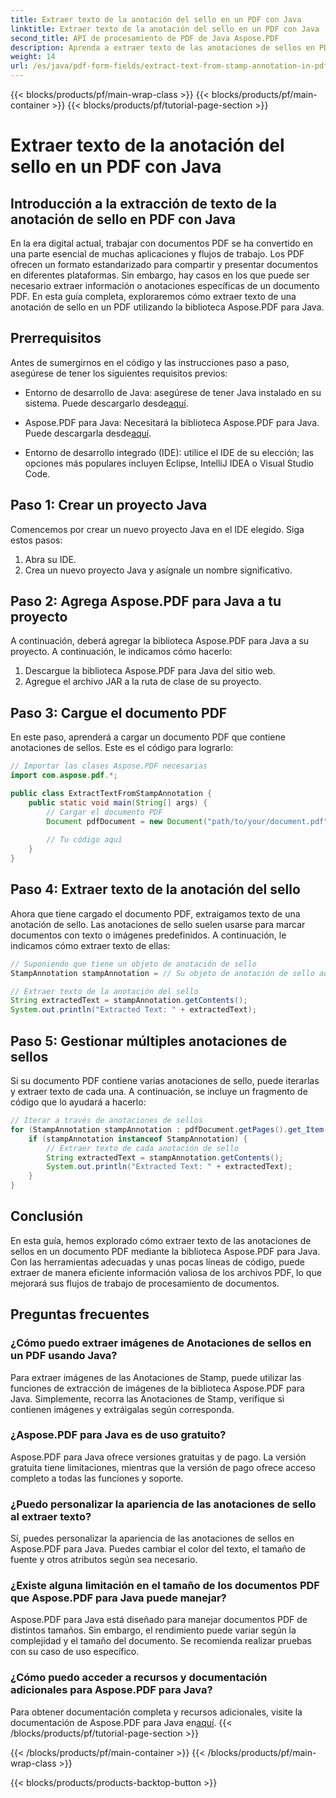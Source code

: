 ```yaml
---
title: Extraer texto de la anotación del sello en un PDF con Java
linktitle: Extraer texto de la anotación del sello en un PDF con Java
second_title: API de procesamiento de PDF de Java Aspose.PDF
description: Aprenda a extraer texto de las anotaciones de sellos en PDF con Java con esta guía completa. Utilice Aspose.PDF para Java para procesar documentos PDF de manera eficiente.
weight: 14
url: /es/java/pdf-form-fields/extract-text-from-stamp-annotation-in-pdf-using-java/
---
```


{{< blocks/products/pf/main-wrap-class >}}
{{< blocks/products/pf/main-container >}}
{{< blocks/products/pf/tutorial-page-section >}}

# Extraer texto de la anotación del sello en un PDF con Java


## Introducción a la extracción de texto de la anotación de sello en PDF con Java

En la era digital actual, trabajar con documentos PDF se ha convertido en una parte esencial de muchas aplicaciones y flujos de trabajo. Los PDF ofrecen un formato estandarizado para compartir y presentar documentos en diferentes plataformas. Sin embargo, hay casos en los que puede ser necesario extraer información o anotaciones específicas de un documento PDF. En esta guía completa, exploraremos cómo extraer texto de una anotación de sello en un PDF utilizando la biblioteca Aspose.PDF para Java.

## Prerrequisitos

Antes de sumergirnos en el código y las instrucciones paso a paso, asegúrese de tener los siguientes requisitos previos:

-  Entorno de desarrollo de Java: asegúrese de tener Java instalado en su sistema. Puede descargarlo desde[aquí](https://www.java.com/download/).

-  Aspose.PDF para Java: Necesitará la biblioteca Aspose.PDF para Java. Puede descargarla desde[aquí](https://releases.aspose.com/pdf/java/).

- Entorno de desarrollo integrado (IDE): utilice el IDE de su elección; las opciones más populares incluyen Eclipse, IntelliJ IDEA o Visual Studio Code.

## Paso 1: Crear un proyecto Java

Comencemos por crear un nuevo proyecto Java en el IDE elegido. Siga estos pasos:

1. Abra su IDE.
2. Crea un nuevo proyecto Java y asígnale un nombre significativo.

## Paso 2: Agrega Aspose.PDF para Java a tu proyecto

A continuación, deberá agregar la biblioteca Aspose.PDF para Java a su proyecto. A continuación, le indicamos cómo hacerlo:

1. Descargue la biblioteca Aspose.PDF para Java del sitio web.
2. Agregue el archivo JAR a la ruta de clase de su proyecto.

## Paso 3: Cargue el documento PDF

En este paso, aprenderá a cargar un documento PDF que contiene anotaciones de sellos. Este es el código para lograrlo:

```java
// Importar las clases Aspose.PDF necesarias
import com.aspose.pdf.*;

public class ExtractTextFromStampAnnotation {
    public static void main(String[] args) {
        // Cargar el documento PDF
        Document pdfDocument = new Document("path/to/your/document.pdf");
        
        // Tu código aquí
    }
}
```

## Paso 4: Extraer texto de la anotación del sello

Ahora que tiene cargado el documento PDF, extraigamos texto de una anotación de sello. Las anotaciones de sello suelen usarse para marcar documentos con texto o imágenes predefinidos. A continuación, le indicamos cómo extraer texto de ellas:

```java
// Suponiendo que tiene un objeto de anotación de sello
StampAnnotation stampAnnotation = // Su objeto de anotación de sello aquí

// Extraer texto de la anotación del sello
String extractedText = stampAnnotation.getContents();
System.out.println("Extracted Text: " + extractedText);
```

## Paso 5: Gestionar múltiples anotaciones de sellos

Si su documento PDF contiene varias anotaciones de sello, puede iterarlas y extraer texto de cada una. A continuación, se incluye un fragmento de código que lo ayudará a hacerlo:

```java
// Iterar a través de anotaciones de sellos
for (StampAnnotation stampAnnotation : pdfDocument.getPages().get_Item(1).getAnnotations()) {
    if (stampAnnotation instanceof StampAnnotation) {
        // Extraer texto de cada anotación de sello
        String extractedText = stampAnnotation.getContents();
        System.out.println("Extracted Text: " + extractedText);
    }
}
```

## Conclusión

En esta guía, hemos explorado cómo extraer texto de las anotaciones de sellos en un documento PDF mediante la biblioteca Aspose.PDF para Java. Con las herramientas adecuadas y unas pocas líneas de código, puede extraer de manera eficiente información valiosa de los archivos PDF, lo que mejorará sus flujos de trabajo de procesamiento de documentos.

## Preguntas frecuentes

### ¿Cómo puedo extraer imágenes de Anotaciones de sellos en un PDF usando Java?

Para extraer imágenes de las Anotaciones de Stamp, puede utilizar las funciones de extracción de imágenes de la biblioteca Aspose.PDF para Java. Simplemente, recorra las Anotaciones de Stamp, verifique si contienen imágenes y extráigalas según corresponda.

### ¿Aspose.PDF para Java es de uso gratuito?

Aspose.PDF para Java ofrece versiones gratuitas y de pago. La versión gratuita tiene limitaciones, mientras que la versión de pago ofrece acceso completo a todas las funciones y soporte.

### ¿Puedo personalizar la apariencia de las anotaciones de sello al extraer texto?

Sí, puedes personalizar la apariencia de las anotaciones de sellos en Aspose.PDF para Java. Puedes cambiar el color del texto, el tamaño de fuente y otros atributos según sea necesario.

### ¿Existe alguna limitación en el tamaño de los documentos PDF que Aspose.PDF para Java puede manejar?

Aspose.PDF para Java está diseñado para manejar documentos PDF de distintos tamaños. Sin embargo, el rendimiento puede variar según la complejidad y el tamaño del documento. Se recomienda realizar pruebas con su caso de uso específico.

### ¿Cómo puedo acceder a recursos y documentación adicionales para Aspose.PDF para Java?

 Para obtener documentación completa y recursos adicionales, visite la documentación de Aspose.PDF para Java en[aquí](https://reference.aspose.com/pdf/java/).
{{< /blocks/products/pf/tutorial-page-section >}}

{{< /blocks/products/pf/main-container >}}
{{< /blocks/products/pf/main-wrap-class >}}

{{< blocks/products/products-backtop-button >}}
